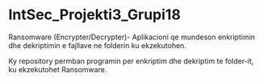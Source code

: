 # IntSec_Projekti3_Grupi18
Ransomware (Encrypter/Decrypter)-
Aplikacioni qe mundeson enkriptimin dhe dekriptimin e fajllave ne folderin ku ekzekutohen.

Ky repository permban programin per enkriptim dhe dekriptim te folder-it, ku ekzekutohet Ransomware. 

